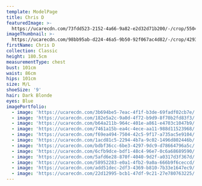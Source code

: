 ```yaml
---
template: ModelPage
title: Chris D
featuredImage: >-
  https://ucarecdn.com/73fdd523-2152-4a66-9a82-e2d32d71b200/-/crop/5504x4919/0,0/-/preview/
imageThumbnail: >-
  https://ucarecdn.com/98bb95ab-d224-46a5-9b50-92f067ac4d82/-/crop/4293x5267/348,32/-/preview/
firstName: Chris D
collection: Classic
height: 180.5cm
measurementType: chest
bust: 101cm
waist: 86cm
hips: 101cm
size: M/L
shoeSize: '9'
hair: Dark Blonde
eyes: Blue
imagePortfolio:
  - image: 'https://ucarecdn.com/3b694be5-7eac-4f1f-b3de-69fadf02cb7e/'
  - image: 'https://ucarecdn.com/182e5a2c-9a0d-4f72-b9d9-8f70b2fd83f3/'
  - image: 'https://ucarecdn.com/b64a211b-964c-401e-a861-e4703c1047b9/'
  - image: 'https://ucarecdn.com/7461a15b-ea4c-4ece-aa11-988d11523968/'
  - image: 'https://ucarecdn.com/f69ea494-7504-42c5-9f17-a735ac5e9104/'
  - image: 'https://ucarecdn.com/1acd81c5-2294-4b7a-9c02-1496d802446b/'
  - image: 'https://ucarecdn.com/bdbf36cc-6be3-4297-9dc9-d78664796a5c/'
  - image: 'https://ucarecdn.com/6cfb9dce-bdf1-48c4-96e7-0c6a68689590/'
  - image: 'https://ucarecdn.com/5afd6e28-870f-4040-9d2f-a0317d3f367d/'
  - image: 'https://ucarecdn.com/58952283-e0a1-4fb2-9a0a-666b9f6ceccd/'
  - image: 'https://ucarecdn.com/add51dec-2df3-4369-b810-7b33e1647ec9/'
  - image: 'https://ucarecdn.com/22d12995-bcb1-47df-9c21-27e780763225/'
---
```


